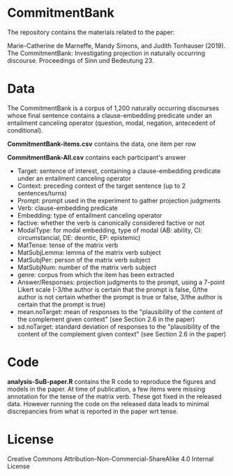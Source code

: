 # CommitmentBank

The repository contains the materials related to the paper:

Marie-Catherine de Marneffe, Mandy Simons, and Judith Tonhauser (2019). The CommitmentBank: Investigating projection in naturally occurring discourse. Proceedings of Sinn und Bedeutung 23.

# Data
The CommitmentBank is a corpus of 1,200 naturally occurring discourses whose final sentence contains a clause-embedding predicate under an entailment canceling operator (question, modal, negation, antecedent of conditional).

<strong>CommitmentBank-items.csv</strong> contains the data, one item per row

<strong>CommitmentBank-All.csv</strong> contains each participant's answer

- Target: sentence of interest, containing a clause-embedding predicate under an entailment canceling operator
- Context: preceding context of the target sentence (up to 2 sentences/turns)
- Prompt: prompt used in the experiment to gather projection judgments
- Verb: clause-embedding predicate
- Embedding: type of entailment canceling operator 
- factive: whether the verb is canonically considered factive or not
- ModalType: for modal embedding, type of modal (AB: ability, CI: circumstancial, DE: deontic, EP: epistemic)
- MatTense: tense of the matrix verb
- MatSubjLemma: lemma of the matrix verb subject
- MatSubjPer: person of the matrix verb subject
- MatSubjNum: number of the matrix verb subject
- genre: corpus from which the item has been extracted
- Answer/Responses: projection judgments to the prompt, using a 7-point Likert scale (-3/the author is certain that the prompt is false, 0/the author is not certain whether the prompt is true or false, 3/the author is certain that the prompt is true)
- mean.noTarget: mean of responses to the "plausibility of the content of the complement given context" (see Section 2.6 in the paper)
- sd.noTarget: standard deviation of responses to the "plausibility of the content of the complement given context" (see Section 2.6 in the paper)

# Code
<strong>analysis-SuB-paper.R</strong> contains the R code to reproduce the figures and models in the paper. At time of publication, a few items were missing annotation for the tense of the matrix verb. These got fixed in the released data. However running the code on the released data leads to minimal discrepancies from what is reported in the paper wrt tense.

# License
Creative Commons Attribution-Non-Commercial-ShareAlike 4.0 Internal License
